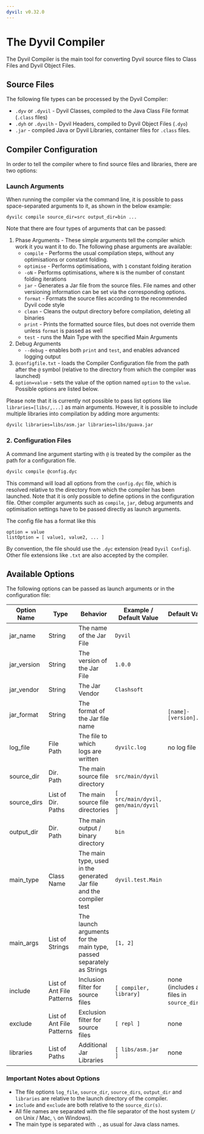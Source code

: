 ```yaml
---
dyvil: v0.32.0
---
```


# The Dyvil Compiler

The Dyvil Compiler is the main tool for converting Dyvil source files to Class Files and Dyvil Object Files.

## Source Files

The following file types can be processed by the Dyvil Compiler:

* `.dyv` or `.dyvil` - Dyvil Classes, compiled to the Java Class File format \(`.class` files\)
* `.dyh` or `.dyvilh` - Dyvil Headers, compiled to Dyvil Object Files \(`.dyo`\)
* `.jar` - compiled Java or Dyvil Libraries, container files for `.class` files.

## Compiler Configuration

In order to tell the compiler where to find source files and libraries, there are two options:

### Launch Arguments

When running the compiler via the command line, it is possible to pass space-separated arguments to it, as shown in the below example:

```
dyvilc compile source_dir=src output_dir=bin ...
```

Note that there are four types of arguments that can be passed:

1. Phase Arguments - These simple arguments tell the compiler which work it you want it to do. The following phase arguments are available:
   * `compile` - Performs the usual compilation steps, without any optimisations or constant folding.
   * `optimise` - Performs optimisations, with `1` constant folding iteration
   * `-oN` - Performs optimisations, where `N` is the number of constant folding iterations
   * `jar` - Generates a Jar file from the source files. File names and other versioning information can be set via the corresponding options.
   * `format` - Formats the source files according to the recommended Dyvil code style
   * `clean` - Cleans the output directory before compilation, deleting all binaries
   * `print` - Prints the formatted source files, but does not override them unless `format` is passed as well
   * `test` - runs the Main Type with the specified Main Arguments
2. Debug Arguments
   * `--debug` - enables both `print` and `test`, and enables advanced logging output
3. `@configfile.txt` - loads the Compiler Configuration file from the path after the `@` symbol \(relative to the directory from which the compiler was launched\)
4. `option=value` - sets the value of the option named `option` to the `value`. Possible options are listed below.

Please note that it is currently not possible to pass list options like `libraries=[libs/,...]` as main arguments. However, it is possible to include multiple libraries into compilation by adding more arguments:

```sh
dyvilc libraries=libs/asm.jar libraries=libs/guava.jar
```

### 2. Configuration Files

A command line argument starting with `@` is treated by the compiler as the path for a configuration file.

```sh
dyvilc compile @config.dyc
```

This command will load all options from the `config.dyc` file, which is resolved relative to the directory from which the compiler has been launched. Note that it is only possible to define options in the configuration file. Other compiler arguments such as `compile`, `jar`, debug arguments and optimisation settings have to be passed directly as launch arguments.

The config file has a format like this

```
option = value
listOption = [ value1, value2, ... ]
```

By convention, the file should use the `.dyc` extension \(read `Dyvil Config`\). Other file extensions like `.txt` are also accepted by the compiler.

## Available Options

The following options can be passed as launch arguments or in the configuration file:

| Option Name | Type | Behavior | Example / Default Value | Default Value |
| --- | --- | --- | --- | --- |
| jar\_name | String | The name of the Jar File | `Dyvil` |  |
| jar\_version | String | The version of the Jar File | `1.0.0` |  |
| jar\_vendor | String | The Jar Vendor | `Clashsoft` |  |
| jar\_format | String | The format of the Jar file name |  | `[name]-[version].jar` |
| log\_file | File Path | The file to which logs are written | `dyvilc.log` | no log file |
| source\_dir | Dir. Path | The main source file directory | `src/main/dyvil` |  |
| source\_dirs | List of Dir. Paths | The main source file directories | `[ src/main/dyvil, gen/main/dyvil ]` |  |
| output\_dir | Dir. Path | The main output / binary directory | `bin` |  |
| main\_type | Class Name | The main type, used in the generated Jar file and the compiler test | `dyvil.test.Main` |  |
| main\_args | List of Strings | The launch arguments for the main type, passed separately as Strings | `[1, 2]` |  |
| include | List of Ant File Patterns | Inclusion filter for source files | `[ compiler, library]` | none \(includes all files in `source_dir`\) |
| exclude | List of Ant File Patterns | Exclusion filter for source files | `[ repl ]` | none |
| libraries | List of Paths | Additional Jar Libraries | `[ libs/asm.jar ]` | none |

### Important Notes about Options

* The file options `log_file`, `source_dir`, `source_dirs`, `output_dir` and `libraries` are relative to the launch directory of the compiler.
* `include` and `exclude` are both relative to the `source_dir(s)`.
* All file names are separated with the file separator of the host system \(`/` on Unix / Mac, `\` on Windows\).
* The main type is separated with `.`, as usual for Java class names.



